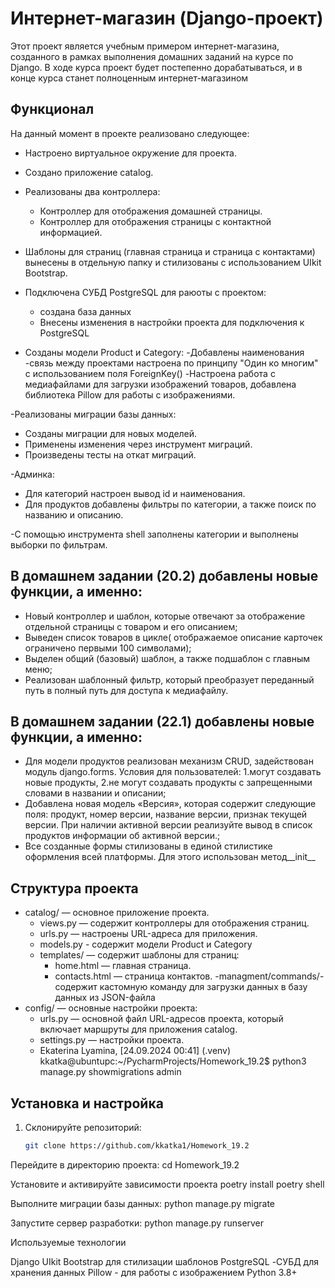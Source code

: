 # Интернет-магазин (Django-проект)

Этот проект является учебным примером интернет-магазина, созданного в рамках выполнения домашних заданий на курсе по Django. В ходе курса проект будет постепенно дорабатываться, и в конце курса станет полноценным интернет-магазином 

## Функционал

На данный момент в проекте реализовано следующее:
- Настроено виртуальное окружение для проекта.
- Создано приложение catalog.
  
- Реализованы два контроллера:
  - Контроллер для отображения домашней страницы.
  - Контроллер для отображения страницы с контактной информацией.
- Шаблоны для страниц (главная страница и страница с контактами) вынесены в отдельную папку и стилизованы с использованием UIkit Bootstrap.
  
- Подключена СУБД PostgreSQL для раюоты с проектом:
  - создана база данных
  - Внесены изменения в настройки проекта  для подключения к PostgreSQL
    
- Созданы модели Product и Category:
  -Добавлены наименования
  -связь между проектами настроена по принципу "Один ко многим" с использованием поля ForeignKey()
-Настроена работа с медиафайлами для загрузки изображений товаров, добавлена библиотека Pillow для работы с изображениями.

-Реализованы миграции базы данных:
  - Созданы миграции для новых моделей.
  - Применены изменения через инструмент миграций.
  - Произведены тесты на откат миграций.
    
-Админка:
  - Для категорий настроен вывод id и наименования.
  - Для продуктов добавлены фильтры по категории, а также поиск по названию и описанию.
    
-С помощью инструмента shell заполнены категории и выполнены выборки по фильтрам.

## В домашнем задании (20.2) добавлены новые функции, а именно:

  - Новый контроллер и шаблон, которые  отвечают за отображение отдельной страницы с товаром и его описанием;
  - Выведен список товаров в цикле( отображаемое описание карточек ограничено первыми 100 символами);
  - Выделен общий (базовый) шаблон, а также подшаблон с главным меню;
  - Реализован шаблонный фильтр, который преобразует переданный путь в полный путь для доступа к медиафайлу.


## В домашнем задании (22.1) добавлены новые функции, а именно:

  - Для модели продуктов реализован механизм CRUD, задействован модуль django.forms. Условия для пользователей:
    1.могут создавать новые продукты,
    2.не могут создавать продукты с запрещенными словами в названии и описании;
  - Добавлена новая модель «Версия», которая содержит следующие поля:
    продукт,
    номер версии,
    название версии,
    признак текущей версии.
    При наличии активной версии реализуйте вывод в список продуктов информации об активной версии.;
  - Все созданные формы стилизованы в единой стилистике оформления всей платформы. Для этого использован метод__init__

## Структура проекта

- catalog/ — основное приложение проекта.
  - views.py — содержит контроллеры для отображения страниц.
  - urls.py — настроены URL-адреса для приложения.
  - models.py - содержит модели Product и Category
  - templates/ — содержит шаблоны для страниц:
    - home.html — главная страница.
    - contacts.html — страница контактов.
  -managment/commands/- содержит кастомную команду для загрузки данных в базу данных из JSON-файла
- config/ — основные настройки проекта:
  - urls.py — основной файл URL-адресов проекта, который включает маршруты для приложения catalog.
  - settings.py — настройки проекта.
  - Ekaterina Lyamina, [24.09.2024 00:41]
(.venv) kkatka@ubuntupc:~/PycharmProjects/Homework_19.2$ python3 manage.py showmigrations
admin

## Установка и настройка

1. Склонируйте репозиторий:
   ```bash
   git clone https://github.com/kkatka1/Homework_19.2

Перейдите в директорию проекта:
cd Homework_19.2

Установите и активируйте зависимости проекта
poetry install
poetry shell

Выполните миграции базы данных:
python manage.py migrate

Запустите сервер разработки:
python manage.py runserver

Используемые технологии

Django
UIkit Bootstrap для стилизации шаблонов
PostgreSQL -СУБД для хранения данных
Pillow - для работы с изображением
Python 3.8+
